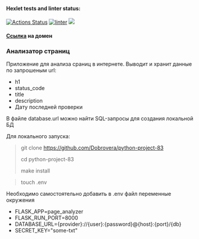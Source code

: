 #### Hexlet tests and linter status:
[![Actions Status](https://github.com/Dobrovera/python-project-83/workflows/hexlet-check/badge.svg)](https://github.com/Dobrovera/python-project-83/actions) [![linter](https://github.com/Dobrovera/python-project-83/actions/workflows/linter.yml/badge.svg)](https://github.com/Dobrovera/python-project-83/actions/workflows/linter.yml) <a href="https://codeclimate.com/github/Dobrovera/python-project-83/maintainability"><img src="https://api.codeclimate.com/v1/badges/2062294c2fbac526d5ab/maintainability" /></a>

#### [Ссылка](https://python-project-83-production-33cc.up.railway.app/) на домен

### Анализатор страниц

Приложение для анализа сраниц в интернете. Выводит и хранит данные по запрошеным url:
 + h1
 + status_code
 + title
 + description
 + Дату последней проверки

В файле database.url можно найти SQL-запросы для создания локальной БД

Для локального запуска:
> git clone https://github.com/Dobrovera/python-project-83
> 
> cd python-project-83
> 
> make install

> touch .env


Необходимо самостоятельно добавить в .env файл переменные окрyжения 

+ FLASK_APP=page_analyzer 
+ FLASK_RUN_PORT=8000 
+ DATABASE_URL={provider}://{user}:{password}@{host}:{port}/{db} 
+ SECRET_KEY="some-txt"
